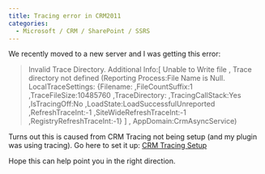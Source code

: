 ```yaml
---
title: Tracing error in CRM2011
categories:
  - Microsoft / CRM / SharePoint / SSRS
---
```



We recently moved to a new server and I was getting this error:

>Invalid Trace Directory. Additional Info:[ Unable to Write file , Trace directory not defined (Reporting
Process:File Name is Null. LocalTraceSettings: {Filename:  ,FileCountSuffix:1 ,TraceFileSize:10485760
,TraceDirectory: ,TracingCallStack:Yes ,IsTracingOff:No ,LoadState:LoadSuccessfulUnreported
,RefreshTraceInt:-1 ,SiteWideRefreshTraceInt:-1 ,RegistryRefreshTraceInt:-1} ] , AppDomain:CrmAsyncService)

Turns out this is caused from CRM Tracing not being setup (and my plugin was using tracing). Go here to set it up: [CRM Tracing Setup][1]

 [1]: http://support.microsoft.com/kb/907490

Hope this can help point you in the right direction.